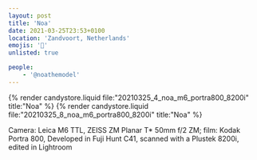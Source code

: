 ```yaml
---
layout: post
title: 'Noa'
date: 2021-03-25T23:53+0100
location: 'Zandvoort, Netherlands'
emojis: '🔞'
unlisted: true

people: 
    - '@noathemodel'
---
```


{% render candystore.liquid file:"20210325_4_noa_m6_portra800_8200i" title:"Noa" %}
{% render candystore.liquid file:"20210325_8_noa_m6_portra800_8200i" title:"Noa" %}

Camera: Leica M6 TTL, ZEISS ZM Planar T\* 50mm f/2 ZM; film: Kodak Portra 800, Developed in Fuji Hunt C41, scanned with a Plustek 8200i, edited in Lightroom